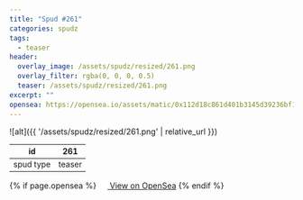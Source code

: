 ```yaml
---
title: "Spud #261"
categories: spudz
tags:
  - teaser
header:
  overlay_image: /assets/spudz/resized/261.png
  overlay_filter: rgba(0, 0, 0, 0.5)
  teaser: /assets/spudz/resized/261.png
excerpt: ""
opensea: https://opensea.io/assets/matic/0x112d18c861d401b3145d39236bf149f01e18beed/261
---
```

![alt]({{ '/assets/spudz/resized/261.png' | relative_url }})

| id | 261 |
|-|-|
| spud type | teaser |

{% if page.opensea %}
<a href="{{page.opensea}}" class="btn btn--info" onclick="window.open(this.href, '_blank'); return false;"><img src="/assets/images/opensea.svg" width="16px"><span>  View on OpenSea</span></a>
{% endif %}
